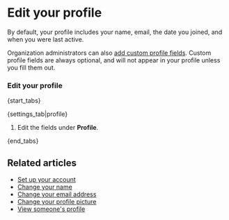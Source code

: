 # Edit your profile

By default, your profile includes your name, email, the date you joined, and
when you were last active.

Organization administrators can also
[add custom profile fields](/help/add-custom-profile-fields). Custom profile
fields are always optional, and will not appear in your profile unless you
fill them out.

### Edit your profile

{start_tabs}

{settings_tab|profile}

1. Edit the fields under **Profile**.

{end_tabs}

## Related articles

* [Set up your account](/help/set-up-your-account)
* [Change your name](/help/change-your-name)
* [Change your email address](/help/change-your-email-address)
* [Change your profile picture](/help/change-your-profile-picture)
* [View someone's profile](/help/view-someones-profile)
